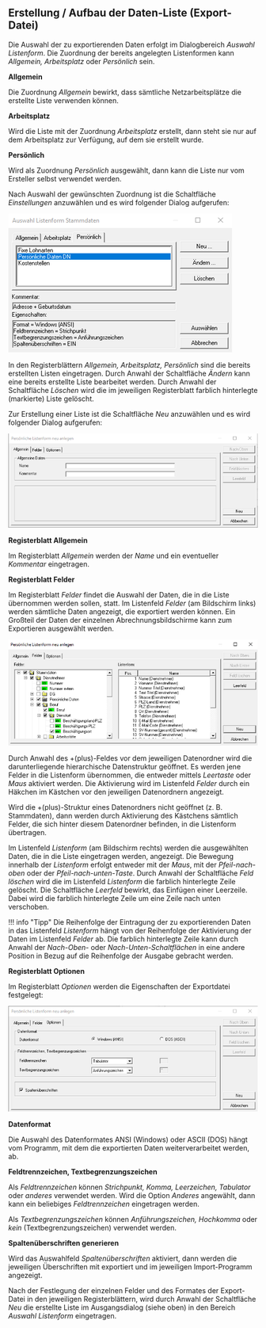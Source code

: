 ## Erstellung / Aufbau der Daten-Liste (Export-Datei)

Die Auswahl der zu exportierenden Daten erfolgt im Dialogbereich *Auswahl Listenform*. Die Zuordnung der bereits angelegten Listenformen kann *Allgemein, Arbeitsplatz* oder *Persönlich* sein.

**Allgemein**

Die Zuordnung *Allgemein* bewirkt, dass sämtliche Netzarbeitsplätze die erstellte Liste verwenden können.

**Arbeitsplatz**

Wird die Liste mit der Zuordnung *Arbeitsplatz* erstellt, dann steht sie nur auf dem Arbeitsplatz zur Verfügung, auf dem sie erstellt wurde.

**Persönlich**

Wird als Zuordnung *Persönlich* ausgewählt, dann kann die Liste nur vom Ersteller selbst verwendet werden.

Nach Auswahl der gewünschten Zuordnung ist die Schaltfläche *Einstellungen* anzuwählen und es wird folgender Dialog aufgerufen:

![Image](<img/image283.png>)

In den Registerblättern *Allgemein, Arbeitsplatz, Persönlich* sind die bereits erstellten Listen eingetragen. Durch Anwahl der Schaltfläche *Ändern* kann eine bereits erstellte Liste bearbeitet werden. Durch Anwahl der Schaltfläche *Löschen* wird die im jeweiligen Registerblatt farblich hinterlegte (markierte) Liste gelöscht.

Zur Erstellung einer Liste ist die Schaltfläche *Neu* anzuwählen und es wird folgender Dialog aufgerufen:

![Image](<img/image284.png>)

**Registerblatt Allgemein**

Im Registerblatt *Allgemein* werden der *Name* und ein eventueller *Kommentar* eingetragen.

**Registerblatt Felder**

Im Registerblatt *Felder* findet die Auswahl der Daten, die in die Liste übernommen werden sollen, statt. Im Listenfeld *Felder* (am Bildschirm links) werden sämtliche Daten angezeigt, die exportiert werden können. Ein Großteil der Daten der einzelnen Abrechnungsbildschirme kann zum Exportieren ausgewählt werden.

![Image](<img/image285.png>)

Durch Anwahl des +(plus)-Feldes vor dem jeweiligen Datenordner wird die darunterliegende hierarchische Datenstruktur geöffnet. Es werden jene Felder in die Listenform übernommen, die entweder mittels *Leertaste* oder *Maus* aktiviert werden. Die Aktivierung wird im Listenfeld *Felder* durch ein Häkchen im Kästchen vor den jeweiligen Datenordnern angezeigt.

Wird die +(plus)-Struktur eines Datenordners nicht geöffnet (z. B. Stammdaten), dann werden durch Aktivierung des Kästchens sämtlich Felder, die sich hinter diesem Datenordner befinden, in die Listenform übertragen.

Im Listenfeld *Listenform* (am Bildschirm rechts) werden die ausgewählten Daten, die in die Liste eingetragen werden, angezeigt. Die Bewegung innerhalb der *Listenform* erfolgt entweder mit der *Maus*, mit der *Pfeil-nach-oben* oder der *Pfeil-nach-unten-Taste*. Durch Anwahl der Schaltfläche *Feld löschen* wird die im Listenfeld *Listenform* die farblich hinterlegte Zeile gelöscht. Die Schaltfläche *Leerfeld* bewirkt, das Einfügen einer Leerzeile. Dabei wird die farblich hinterlegte Zeile um eine Zeile nach unten verschoben.

!!! info "Tipp"
    Die Reihenfolge der Eintragung der zu exportierenden Daten in das Listenfeld *Listenform* hängt von der Reihenfolge der Aktivierung der Daten im Listenfeld *Felder* ab. Die farblich hinterlegte Zeile kann durch Anwahl der *Nach-Oben*- oder *Nach-Unten-Schaltflächen* in eine andere Position in Bezug auf die Reihenfolge der Ausgabe gebracht werden.

**Registerblatt Optionen**

Im Registerblatt *Optionen* werden die Eigenschaften der Exportdatei festgelegt:

![Image](<img/image286.png>)

**Datenformat**

Die Auswahl des Datenformates ANSI (Windows) oder ASCII (DOS) hängt vom Programm, mit dem die exportierten Daten weiterverarbeitet werden, ab.

**Feldtrennzeichen, Textbegrenzungszeichen**

Als *Feldtrennzeichen* können *Strichpunkt, Komma, Leerzeichen, Tabulator* oder *anderes* verwendet werden. Wird die Option *Anderes* angewählt, dann kann ein beliebiges *Feldtrennzeichen* eingetragen werden.

Als *Textbegrenzungszeichen* können *Anführungszeichen, Hochkomma* oder *kein* (Textbegrenzungszeichen) verwendet werden.

**Spaltenüberschriften generieren**

Wird das Auswahlfeld *Spaltenüberschriften* aktiviert, dann werden die jeweiligen Überschriften mit exportiert und im jeweiligen Import-Programm angezeigt.

Nach der Festlegung der einzelnen Felder und des Formates der Export-Datei in den jeweiligen Registerblättern, wird durch Anwahl der Schaltfläche *Neu* die erstellte Liste im Ausgangsdialog (siehe oben) in den Bereich *Auswahl Listenform* eingetragen.